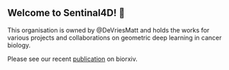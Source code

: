 ## Welcome to Sentinal4D! 👋

This organisation is owned by @DeVriesMatt and holds the works for various projects and collaborations on geometric deep learning in cancer biology.

Please see our recent [publication](https://www.biorxiv.org/content/10.1101/2022.06.17.496550v1) on biorxiv.
